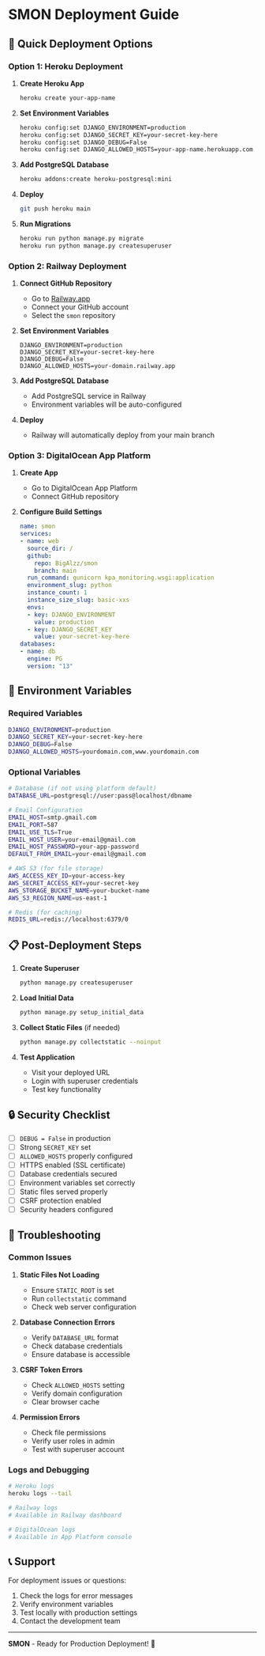 # SMON Deployment Guide

## 🚀 Quick Deployment Options

### Option 1: Heroku Deployment

1. **Create Heroku App**
   ```bash
   heroku create your-app-name
   ```

2. **Set Environment Variables**
   ```bash
   heroku config:set DJANGO_ENVIRONMENT=production
   heroku config:set DJANGO_SECRET_KEY=your-secret-key-here
   heroku config:set DJANGO_DEBUG=False
   heroku config:set DJANGO_ALLOWED_HOSTS=your-app-name.herokuapp.com
   ```

3. **Add PostgreSQL Database**
   ```bash
   heroku addons:create heroku-postgresql:mini
   ```

4. **Deploy**
   ```bash
   git push heroku main
   ```

5. **Run Migrations**
   ```bash
   heroku run python manage.py migrate
   heroku run python manage.py createsuperuser
   ```

### Option 2: Railway Deployment

1. **Connect GitHub Repository**
   - Go to [Railway.app](https://railway.app)
   - Connect your GitHub account
   - Select the `smon` repository

2. **Set Environment Variables**
   ```
   DJANGO_ENVIRONMENT=production
   DJANGO_SECRET_KEY=your-secret-key-here
   DJANGO_DEBUG=False
   DJANGO_ALLOWED_HOSTS=your-domain.railway.app
   ```

3. **Add PostgreSQL Database**
   - Add PostgreSQL service in Railway
   - Environment variables will be auto-configured

4. **Deploy**
   - Railway will automatically deploy from your main branch

### Option 3: DigitalOcean App Platform

1. **Create App**
   - Go to DigitalOcean App Platform
   - Connect GitHub repository

2. **Configure Build Settings**
   ```yaml
   name: smon
   services:
   - name: web
     source_dir: /
     github:
       repo: BigAlzz/smon
       branch: main
     run_command: gunicorn kpa_monitoring.wsgi:application
     environment_slug: python
     instance_count: 1
     instance_size_slug: basic-xxs
     envs:
     - key: DJANGO_ENVIRONMENT
       value: production
     - key: DJANGO_SECRET_KEY
       value: your-secret-key-here
   databases:
   - name: db
     engine: PG
     version: "13"
   ```

## 🔧 Environment Variables

### Required Variables
```bash
DJANGO_ENVIRONMENT=production
DJANGO_SECRET_KEY=your-secret-key-here
DJANGO_DEBUG=False
DJANGO_ALLOWED_HOSTS=yourdomain.com,www.yourdomain.com
```

### Optional Variables
```bash
# Database (if not using platform default)
DATABASE_URL=postgresql://user:pass@localhost/dbname

# Email Configuration
EMAIL_HOST=smtp.gmail.com
EMAIL_PORT=587
EMAIL_USE_TLS=True
EMAIL_HOST_USER=your-email@gmail.com
EMAIL_HOST_PASSWORD=your-app-password
DEFAULT_FROM_EMAIL=your-email@gmail.com

# AWS S3 (for file storage)
AWS_ACCESS_KEY_ID=your-access-key
AWS_SECRET_ACCESS_KEY=your-secret-key
AWS_STORAGE_BUCKET_NAME=your-bucket-name
AWS_S3_REGION_NAME=us-east-1

# Redis (for caching)
REDIS_URL=redis://localhost:6379/0
```

## 📋 Post-Deployment Steps

1. **Create Superuser**
   ```bash
   python manage.py createsuperuser
   ```

2. **Load Initial Data**
   ```bash
   python manage.py setup_initial_data
   ```

3. **Collect Static Files** (if needed)
   ```bash
   python manage.py collectstatic --noinput
   ```

4. **Test Application**
   - Visit your deployed URL
   - Login with superuser credentials
   - Test key functionality

## 🔒 Security Checklist

- [ ] `DEBUG = False` in production
- [ ] Strong `SECRET_KEY` set
- [ ] `ALLOWED_HOSTS` properly configured
- [ ] HTTPS enabled (SSL certificate)
- [ ] Database credentials secured
- [ ] Environment variables set correctly
- [ ] Static files served properly
- [ ] CSRF protection enabled
- [ ] Security headers configured

## 🚨 Troubleshooting

### Common Issues

1. **Static Files Not Loading**
   - Ensure `STATIC_ROOT` is set
   - Run `collectstatic` command
   - Check web server configuration

2. **Database Connection Errors**
   - Verify `DATABASE_URL` format
   - Check database credentials
   - Ensure database is accessible

3. **CSRF Token Errors**
   - Check `ALLOWED_HOSTS` setting
   - Verify domain configuration
   - Clear browser cache

4. **Permission Errors**
   - Check file permissions
   - Verify user roles in admin
   - Test with superuser account

### Logs and Debugging

```bash
# Heroku logs
heroku logs --tail

# Railway logs
# Available in Railway dashboard

# DigitalOcean logs
# Available in App Platform console
```

## 📞 Support

For deployment issues or questions:
1. Check the logs for error messages
2. Verify environment variables
3. Test locally with production settings
4. Contact the development team

---

**SMON** - Ready for Production Deployment! 🚀
